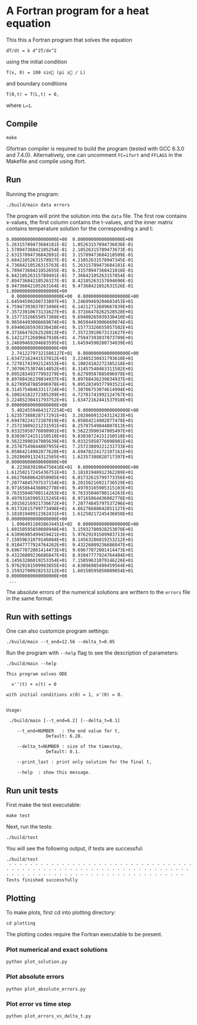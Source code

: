 # A Fortran program for a heat equation

This this a Fortran program that solves the equation

```
dT/dt = k d^2T/dx^2
```

using the initial condition

```
T(x, 0) = 100 sin􏰄 (pi x􏰅 / L)
```

and boundary conditions

```
T(0,t) = T(L,t) = 0,
```

where `L=1`.


## Compile

```
make
```

Gfortran compiler is required to build the program (tested with GCC 6.3.0 and 7.4.0). Alternatively, one can uncomment `FC=ifort` and `FFLAGS` in the Makefile and compile using ifort.



## Run

Running the program:

```
./build/main data errors
```

The program will print the solution into the `data` file. The first row contains x-values, the first column contains the t-values, and the inner matrix contains temperature solution for the corresponding x and t:

```
0.00000000000000000E+00  0.00000000000000000E+00  5.26315789473684181E-02  1.05263157894736836E-01  1.57894736842105254E-01  2.10526315789473673E-01  2.63157894736842091E-01  3.15789473684210509E-01  3.68421052631578927E-01  4.21052631578947345E-01  4.73684210526315763E-01  5.26315789473684181E-01  5.78947368421052655E-01  6.31578947368421018E-01  6.84210526315789491E-01  7.36842105263157854E-01  7.89473684210526327E-01  8.42105263157894690E-01  8.94736842105263164E-01  9.47368421052631526E-01  1.00000000000000000E+00
  0.00000000000000000E+00  0.00000000000000000E+00  1.64594590280733897E+01  3.24699469204683453E+01  4.75947393037073496E+01  6.14212712689667839E+01  7.35723910673131627E+01  8.37166478262528528E+01  9.15773326655057360E+01  9.69400265939330410E+01  9.96584493006669874E+01  9.96584493006669874E+01  9.69400265939330410E+01  9.15773326655057502E+01  8.37166478262528813E+01  7.35723910673131627E+01  6.14212712689667910E+01  4.75947393037073709E+01  3.24699469204683595E+01  1.64594590280734039E+01  0.00000000000000000E+00
  2.74122797321586127E+01  0.00000000000000000E+00  1.63472162441537812E+01  3.22485230431793610E+01  4.72701741992124553E+01  6.10024182272385218E+01  7.30706753074614852E+01  8.31457548463311582E+01  9.09528349377993379E+01  9.62789587885096978E+01  9.89788436239834937E+01  9.89788436239834937E+01  9.62789587885096978E+01  9.09528349377993521E+01  8.31457548463311724E+01  7.30706753074614994E+01  6.10024182272385289E+01  4.72701741992124767E+01  3.22485230431793752E+01  1.63472162441537918E+01  0.00000000000000000E+00
  5.48245594643172254E+01  0.00000000000000000E+00  1.62357388828717291E+01  3.20286091324312423E+01  4.69478224172107019E+01  6.05864214902877478E+01  7.25723809221231591E+01  8.25787549844807813E+01  9.03325958776098901E+01  9.56223990347005497E+01  9.83038724151150518E+01  9.83038724151150518E+01  9.56223990347005639E+01  9.03325958776098901E+01  8.25787549844807955E+01  7.25723809221231733E+01  6.05864214902877620E+01  4.69478224172107161E+01  3.20286091324312565E+01  1.62357388828717397E+01  0.00000000000000000E+00
  8.22368391964758416E+01  0.00000000000000000E+00  1.61250217245436751E+01  3.18101948912362289E+01  4.66276688642850985E+01  6.01732615799773356E+01  7.20774845797537154E+01  8.20156216921736529E+01  8.97165864436002778E+01  9.49703165905315103E+01  9.76335040700114263E+01  9.76335040700114263E+01  9.49703165905315245E+01  8.97165864436002778E+01  8.20156216921736672E+01  7.20774845797537296E+01  6.01732615799773498E+01  4.66276688642851127E+01  3.18101948912362431E+01  1.61250217245436858E+01  0.00000000000000000E+00
  1.09649118928634451E+02  0.00000000000000000E+00  1.60150595850808948E+01  3.15932700928253070E+01  4.63096985499459421E+01  5.97629191509983713E+01  7.15859631079146084E+01  8.14563286019253212E+01  8.91047777924764262E+01  9.43226809236686847E+01  9.69677072001414473E+01  9.69677072001414473E+01  9.43226809236686847E+01  8.91047777924764404E+01  8.14563286019253354E+01  7.15859631079146226E+01  5.97629191509983855E+01  4.63096985499459564E+01  3.15932700928253212E+01  1.60150595850809054E+01  0.00000000000000000E+00
 ...
```

The absolute errors of the numerical solutions are writtern to the `errors` file in the same format.



## Run with settings

One can also customize program settings:

```
./build/main --t_end=12.56 --delta_t=0.05
```

Run the program with `--help` flag to see the description of parameters:

```
./build/main --help

This program solves ODE

  x''(t) + x(t) = 0

with initial conditions x(0) = 1, x'(0) = 0.


Usage:

 ./build/main [--t_end=6.2] [--delta_t=0.1]

    --t_end=NUMBER   : the end value for t,
               Default: 6.28.

    --delta_t=NUMBER : size of the timestep,
               Default: 0.1.

    --print_last : print only solution for the final t,

    --help  : show this message.
```

## Run unit tests

First make the test executable:

```
make test
```

Next, run the tests:

```
./build/test
```

You will see the following output, if tests are successful:

```
./build/test
 · · · · · · · · · · · · · · · · · · · · · · · · · · · · · · · · · · · · · · · · · · · · · · · · · · · · · · · · · · · · · · · · · · · · · · · · · · · · · · · · · · · · · · · · · · · · · · · · · · · · · · · · 
Tests finished successfully
```


## Plotting

To make plots, first cd into plotting directory:

```
cd plotting
```

The plotting codes require the Fortran executable to be present.


### Plot numerical and exact solutions

```
python plot_solution.py
```

### Plot absolute errors

```
python plot_absolute_errors.py
```


### Plot error vs time step

```
python plot_errors_vs_delta_t.py
```
